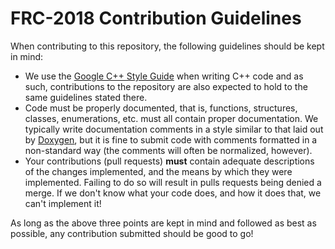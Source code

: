 # FRC-2018 Contribution Guidelines

When contributing to this repository, the following guidelines should be kept in mind: 

* We use the [Google C++ Style Guide](https://google.github.io/styleguide/cppguide.html) when writing C++ code and as such, contributions to the repository are also expected to hold to the same guidelines stated there. 
* Code must be properly documented, that is, functions, structures, classes, enumerations, etc. must all contain proper documentation. We typically write documentation comments in a style similar to that laid out by [Doxygen](http://www.doxygen.org/), but it is fine to submit code with comments formatted in a non-standard way (the comments will often be normalized, however).
* Your contributions (pull requests) **must** contain adequate descriptions of the changes implemented, and the means by which they were implemented. Failing to do so will result in pulls requests being denied a merge. If we don't know what your code does, and how it does that, we can't implement it! 

As long as the above three points are kept in mind and followed as best as possible, any contribution submitted should be good to go! 
